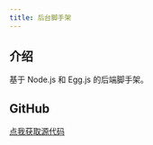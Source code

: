 ```yaml
---
title: 后台脚手架
---
```



## 介绍

基于 Node.js 和 Egg.js 的后端脚手架。


## GitHub

[点我获取源代码](https://github.com/wytxer/template-node-egg)
